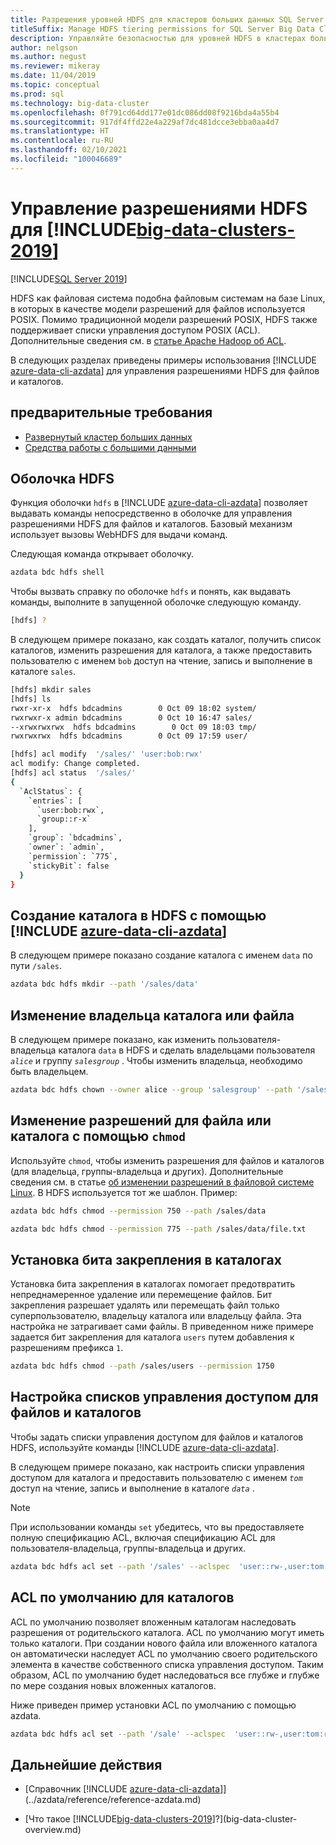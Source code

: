 ```yaml
---
title: Разрешения уровней HDFS для кластеров больших данных SQL Server
titleSuffix: Manage HDFS tiering permissions for SQL Server Big Data Clusters
description: Управляйте безопасностью для уровней HDFS в кластерах больших данных SQL Server, такой как разрешения в других системах на основе Linux.
author: nelgson
ms.author: negust
ms.reviewer: mikeray
ms.date: 11/04/2019
ms.topic: conceptual
ms.prod: sql
ms.technology: big-data-cluster
ms.openlocfilehash: 0f791cd64dd177e01dc086dd08f9216bda4a55b4
ms.sourcegitcommit: 917df4ffd22e4a229af7dc481dcce3ebba0aa4d7
ms.translationtype: HT
ms.contentlocale: ru-RU
ms.lasthandoff: 02/10/2021
ms.locfileid: "100046689"
---
```

# <a name="manage-hdfs-permissions-for-big-data-clusters-2019"></a>Управление разрешениями HDFS для [!INCLUDE[big-data-clusters-2019](../includes/ssbigdataclusters-ss-nover.md)]

[!INCLUDE[SQL Server 2019](../includes/applies-to-version/sqlserver2019.md)]

HDFS как файловая система подобна файловым системам на базе Linux, в которых в качестве модели разрешений для файлов используется POSIX. Помимо традиционной модели разрешений POSIX, HDFS также поддерживает списки управления доступом POSIX (ACL). Дополнительные сведения см. в [статье Apache Hadoop об ACL](https://hadoop.apache.org/docs/current/hadoop-project-dist/hadoop-hdfs/HdfsPermissionsGuide.html#ACLs_.28Access_Control_Lists.29).

В следующих разделах приведены примеры использования [!INCLUDE [azure-data-cli-azdata](../includes/azure-data-cli-azdata.md)] для управления разрешениями HDFS для файлов и каталогов.

## <a name="prerequisites"></a>предварительные требования

- [Развернутый кластер больших данных](deployment-guidance.md)
- [Средства работы с большими данными](deploy-big-data-tools.md)
  
## <a name="hdfs-shell"></a>Оболочка HDFS

Функция оболочки `hdfs` в [!INCLUDE [azure-data-cli-azdata](../includes/azure-data-cli-azdata.md)] позволяет выдавать команды непосредственно в оболочке для управления разрешениями HDFS для файлов и каталогов. Базовый механизм использует вызовы WebHDFS для выдачи команд.

Следующая команда открывает оболочку.

```bash
azdata bdc hdfs shell
```

Чтобы вызвать справку по оболочке `hdfs` и понять, как выдавать команды, выполните в запущенной оболочке следующую команду.

```bash
[hdfs] ?
```

В следующем примере показано, как создать каталог, получить список каталогов, изменить разрешения для каталога, а также предоставить пользователю с именем `bob` доступ на чтение, запись и выполнение в каталоге `sales`.

```bash
[hdfs] mkdir sales
[hdfs] ls
rwxr-xr-x  hdfs bdcadmins        0 Oct 09 18:02 system/
rwxrwxr-x admin bdcadmins        0 Oct 10 16:47 sales/
--xrwxrwxrwx  hdfs bdcadmins        0 Oct 09 18:03 tmp/
rwxrwxrwx  hdfs bdcadmins        0 Oct 09 17:59 user/

[hdfs] acl modify  '/sales/' 'user:bob:rwx'
acl modify: Change completed.
[hdfs] acl status  '/sales/'
{
  `AclStatus`: {
    `entries`: [
      `user:bob:rwx`,
      `group::r-x`
    ],
    `group`: `bdcadmins`,
    `owner`: `admin`,
    `permission`: `775`,
    `stickyBit`: false
  }
}
```

## <a name="create-a-directory-in-hdfs-using-azure-data-cli-azdata"></a>Создание каталога в HDFS с помощью [!INCLUDE [azure-data-cli-azdata](../includes/azure-data-cli-azdata.md)]

В следующем примере показано создание каталога с именем `data` по пути `/sales`.

```bash
azdata bdc hdfs mkdir --path '/sales/data'
```

## <a name="change-owner-of-a-directory-or-file"></a>Изменение владельца каталога или файла

В следующем примере показано, как изменить пользователя-владельца каталога `data` в HDFS и сделать владельцами пользователя *`alice`* и группу *`salesgroup`* . Чтобы изменить владельца, необходимо быть владельцем.

```bash
azdata bdc hdfs chown --owner alice --group 'salesgroup' --path '/sales/data'
```

## <a name="change-permissions-of-a-file-or-directory-with-chmod"></a>Изменение разрешений для файла или каталога с помощью `chmod`

Используйте `chmod`, чтобы изменить разрешения для файлов и каталогов (для владельца, группы-владельца и других). Дополнительные сведения см. в статье [об изменении разрешений в файловой системе Linux](https://www.lifewire.com/uses-of-command-chmod-2201064). В HDFS используется тот же шаблон. Пример:

```bash
azdata bdc hdfs chmod --permission 750 --path /sales/data
```

```bash
azdata bdc hdfs chmod --permission 775 --path /sales/data/file.txt
```

## <a name="set-sticky-bit-on-directories"></a>Установка бита закрепления в каталогах

Установка бита закрепления в каталогах помогает предотвратить непреднамеренное удаление или перемещение файлов. Бит закрепления разрешает удалять или перемещать файл только суперпользователю, владельцу каталога или владельцу файла. Эта настройка не затрагивает сами файлы. В приведенном ниже примере задается бит закрепления для каталога `users` путем добавления к разрешениям префикса `1`.

```bash
azdata bdc hdfs chmod --path /sales/users --permission 1750
```

## <a name="setting-acls-on-files-and-directories"></a>Настройка списков управления доступом для файлов и каталогов

Чтобы задать списки управления доступом для файлов и каталогов HDFS, используйте команды [!INCLUDE [azure-data-cli-azdata](../includes/azure-data-cli-azdata.md)].

В следующем примере показано, как настроить списки управления доступом для каталога и предоставить пользователю с именем *`tom`* доступ на чтение, запись и выполнение в каталоге *`data`* . 

> [!NOTE]
> При использовании команды `set` убедитесь, что вы предоставляете полную спецификацию ACL, включая спецификацию ACL для пользователя-владельца, группы-владельца и других.

```bash
azdata bdc hdfs acl set --path '/sales' --aclspec  'user::rw-,user:tom:rwx,group::rw-,other::rw-'
```

## <a name="default-acl-on-directories"></a>ACL по умолчанию для каталогов

ACL по умолчанию позволяет вложенным каталогам наследовать разрешения от родительского каталога. ACL по умолчанию могут иметь только каталоги. При создании нового файла или вложенного каталога он автоматически наследует ACL по умолчанию своего родительского элемента в качестве собственного списка управления доступом. Таким образом, ACL по умолчанию будет наследоваться все глубже и глубже по мере создания новых вложенных каталогов.

Ниже приведен пример установки ACL по умолчанию с помощью azdata.

```bash
azdata bdc hdfs acl set --path '/sale' --aclspec  'user::rw-,user:tom:rwx,group::rw-,other::rw-,default:group::rw-,default:user::rw-,default:other::rw-'
```

## <a name="next-steps"></a>Дальнейшие действия

- [Справочник [!INCLUDE [azure-data-cli-azdata](../includes/azure-data-cli-azdata.md)]](../azdata/reference/reference-azdata.md)

- [Что такое [!INCLUDE[big-data-clusters-2019](../includes/ssbigdataclusters-ver15.md)]?](big-data-cluster-overview.md)